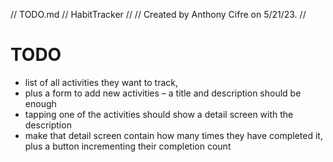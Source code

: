 
//  TODO.md
//  HabitTracker
//
//  Created by Anthony Cifre on 5/21/23.
//

# TODO

- list of all activities they want to track, 
- plus a form to add new activities – a title and description should be enough
- tapping one of the activities should show a detail screen with the description
- make that detail screen contain how many times they have completed it, plus a button incrementing their completion count
